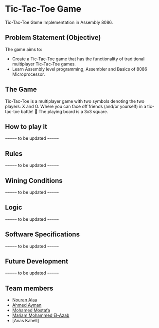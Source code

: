 # Tic-Tac-Toe Game
Tic-Tac-Toe Game Implementation in Assembly 8086.

## Problem Statement (Objective)

The game aims to:
* Create a Tic-Tac-Toe game that has the functionality of traditional multiplayer Tic-Tac-Toe games.
* Learn Assembly level programming, Assembler and Basics of 8086 Microprocessor.

## The Game

Tic-Tac-Toe is a multiplayer game with two symbols denoting the two players: X and O. Where you can face off friends (and/or yourself) in a tic-tac-toe battle! 💪 
The playing board is a 3x3 square.

## How to play it

------ to be updated ------

## Rules

------ to be updated ------

## Wining Conditions

------ to be updated ------

## Logic

------ to be updated ------

## Software Specifications

------ to be updated ------

## Future Development

------ to be updated ------

## Team members
- [Nouran Alaa](https://github.com/Nouran-Alaa)
- [Ahmed Ayman](https://github.com/ahmedayman9)
- [Mohamed Mostafa](https://github.com/mahmedMostafa)
- [Mariam Mohammed El-Azab](https://github.com/maryamazab)
- [Anas Kahell]
